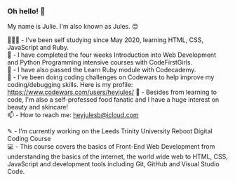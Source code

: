 ### Oh hello! 👋

My name is Julie. I'm also known as Jules. 😊

👩🏻‍💻 - I've been self studying since May 2020, learning HTML, CSS, JavaScript and Ruby. <br>
🥳 - I have completed the four weeks Introduction into Web Development and Python Programming intensive courses with CodeFirstGirls. <br>
💎 - I have also passed the Learn Ruby module with Codecademy. <br>
🌱 - I've been doing coding challenges on Codewars to help improve my coding/debugging skills. Here is my profile: https://www.codewars.com/users/heyjules/
💬 - Besides from learning to code, I'm also a self-professed food fanatic and I have a huge interest on beauty and skincare! <br>
📫 - How to reach me: heyjulesb@icloud.com <br>

✎ - I’m currently working on the Leeds Trinity University Reboot Digital Coding Course <br>
💻 - This course covers the basics of Front-End Web Development from understanding the basics of the internet, the world wide web to HTML, CSS, JavaScript and development tools including Git, GitHub and Visual Studio Code.
